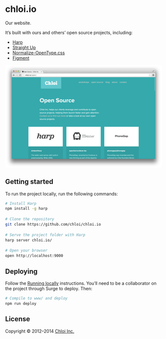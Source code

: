 # chloi.io

Our website.

It’s built with ours and others’ open source projects, including:

- [Harp](http://github.com/sintaxi/harp)
- [Straight Up](https://github.com/kennethormandy/straight-up)
- [Normalize-OpenType.css](https://github.com/kennethormandy/normalize-opentype.css)
- [Figment](http://github.com/kennethormandy/figment)

![](preview.png)

## Getting started

To run the project locally, run the following commands:

```bash
# Install Harp
npm install -g harp

# Clone the repository
git clone https://github.com/chloi/chloi.io

# Serve the project folder with Harp
harp server chloi.io/

# Open your browser
open http://localhost:9000
```

## Deploying

Follow the [Running locally](#running-locally) instructions. You’ll need to be a collaborator on the project through Surge to deploy. Then:

```bash
# Compile to www/ and deploy
npm run deploy
```

## License

Copyright © 2012–2014 [Chloi Inc.](http://chloi.io)
